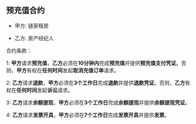 ## 预充值合约

- 甲方: 链家租房

- 乙方: 房产经纪人

合约条款：

1:  **甲方**请求**预充值**，**乙方**必须在**10分钟内**完成**预充值**并提供**预充值支付凭证**。否则，**甲方**有权在**任何时间**发起**取消充值订单**请求。

2:  **乙方**请求**退款**，**甲方**必须在**3个工作日**完成**退款**并提供**退款凭证**。否则，**乙方**有权在**任何时间**发起**诉讼**请求。

3:  **乙方**请求**余额提现**，**甲方**必须在**3个工作日**完成**余额提现**并提供**余额提现凭证**。

4:  **乙方**请求**发票开具**，**甲方**必须在**7个工作日**完成**发票开具**并提供**发票**。


